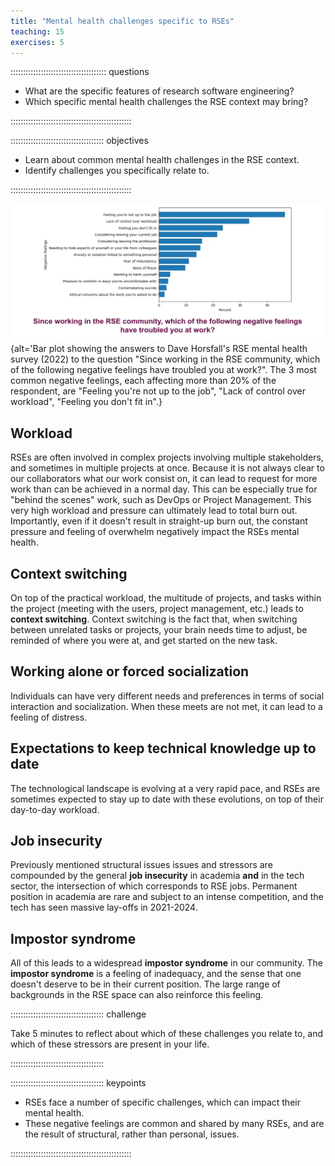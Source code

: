 ```yaml
---
title: "Mental health challenges specific to RSEs"
teaching: 15
exercises: 5
---
```


:::::::::::::::::::::::::::::::::::::: questions 

- What are the specific features of research software engineering?
- Which specific mental health challenges the RSE context may bring?

::::::::::::::::::::::::::::::::::::::::::::::::

::::::::::::::::::::::::::::::::::::: objectives

- Learn about common mental health challenges in the RSE context.
- Identify challenges you specifically relate to.

::::::::::::::::::::::::::::::::::::::::::::::::

![Results of Dave Horsfall's RSE mental health survey (2022) to the question "Since working in the RSE community, which of the following negative feelings have troubled you at work?"](./fig/RSE-mental-health-survey-1.png){alt='Bar plot showing the answers to Dave Horsfall's RSE mental health survey (2022) to the question "Since working in the RSE community, which of the following negative feelings have troubled you at work?". The 3 most common negative feelings, each affecting more than 20% of the respondent, are "Feeling you're not up to the job", "Lack of control over workload", "Feeling you don't fit in".}

## Workload

RSEs are often involved in complex projects involving multiple stakeholders, and sometimes in multiple projects at once. 
Because it is not always clear to our collaborators what our work consist on, it can lead to request for more work than can be achieved in a normal day.
This can be especially true for "behind the scenes" work, such as DevOps or Project Management.
This very high workload and pressure can ultimately lead to total burn out.
Importantly, even if it doesn't result in straight-up burn out, the constant pressure and feeling of overwhelm negatively impact the RSEs mental health.

## Context switching

On top of the practical workload, the multitude of projects, and tasks within the project (meeting with the users, project management, etc.) leads to **context switching**.
Context switching is the fact that, when switching between unrelated tasks or projects, your brain needs time to adjust, be reminded of where you were at, and get started on the new task.

## Working alone or forced socialization

Individuals can have very different needs and preferences in terms of social interaction and socialization.
When these meets are not met, it can lead to a feeling of distress.

## Expectations to keep technical knowledge up to date

The technological landscape is evolving at a very rapid pace, and RSEs are sometimes expected to stay up to date with these evolutions, on top of their day-to-day workload.

## Job insecurity

Previously mentioned structural issues issues and stressors are compounded by the general **job insecurity** in academia **and** in the tech sector, the intersection of which corresponds to RSE jobs.
Permanent position in academia are rare and subject to an intense competition, and the tech has seen massive lay-offs in 2021-2024.

## Impostor syndrome

All of this leads to a widespread **impostor syndrome** in our community. The **impostor syndrome** is a feeling of inadequacy, and the sense that one doesn't deserve to be in their current position.
The large range of backgrounds in the RSE space can also reinforce this feeling.

::::::::::::::::::::::::::::::::::::: challenge 

Take 5 minutes to reflect about which of these challenges you relate to, and which of these stressors are present in your life.

:::::::::::::::::::::::::::::::::::::

::::::::::::::::::::::::::::::::::::: keypoints 

- RSEs face a number of specific challenges, which can impact their mental health.
- These negative feelings are common and shared by many RSEs, and are the result of structural, rather than personal, issues.

::::::::::::::::::::::::::::::::::::::::::::::::

